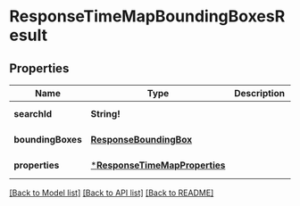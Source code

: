 # ResponseTimeMapBoundingBoxesResult

## Properties
Name | Type | Description | Notes
------------ | ------------- | ------------- | -------------
**searchId** | **String!** |  | [default to null]
**boundingBoxes** | [**ResponseBoundingBox**](ResponseBoundingBox.md) |  | [default to null]
**properties** | [***ResponseTimeMapProperties**](ResponseTimeMapProperties.md) |  | [default to null]

[[Back to Model list]](../README.md#documentation-for-models) [[Back to API list]](../README.md#documentation-for-api-endpoints) [[Back to README]](../README.md)


